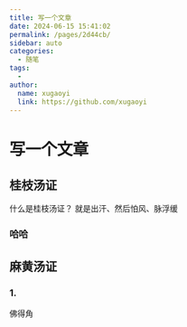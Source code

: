 ```yaml
---
title: 写一个文章
date: 2024-06-15 15:41:02
permalink: /pages/2d44cb/
sidebar: auto
categories:
  - 随笔
tags:
  - 
author: 
  name: xugaoyi
  link: https://github.com/xugaoyi
---
```

# 写一个文章
## 桂枝汤证
什么是桂枝汤证？
就是出汗、然后怕风、脉浮缓

### 哈哈


## 麻黄汤证

### 1.
佛得角